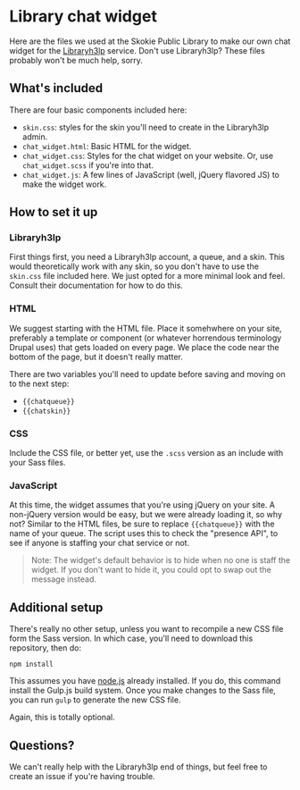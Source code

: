 # Library chat widget

Here are the files we used at the Skokie Public Library to make our own chat widget for the [Libraryh3lp](https://us.libraryh3lp.com/) service. Don't use Libraryh3lp? These files probably won't be much help, sorry.

## What's included

There are four basic components included here:

- `skin.css`: styles for the skin you'll need to create in the Libraryh3lp admin.
- `chat_widget.html`: Basic HTML for the widget.
- `chat_widget.css`: Styles for the chat widget on your website. Or, use `chat_widget.scss` if you're into that.
- `chat_widget.js`: A few lines of JavaScript (well, jQuery flavored JS) to make the widget work.

## How to set it up

### Libraryh3lp

First things first, you need a Libraryh3lp account, a queue, and a skin. This would theoretically work with any skin, so you don't have to use the `skin.css` file included here. We just opted for a more minimal look and feel. Consult their documentation for how to do this.

### HTML

We suggest starting with the HTML file. Place it somehwhere on your site, preferably a template or component (or whatever horrendous terminology Drupal uses) that gets loaded on every page. We place the code near the bottom of the page, but it doesn't really matter.

There are two variables you'll need to update before saving and moving on to the next step:

- `{{chatqueue}}`
- `{{chatskin}}`

### CSS

Include the CSS file, or better yet, use the `.scss` version as an include with your Sass files.

### JavaScript

At this time, the widget assumes that you're using jQuery on your site. A non-jQuery version would be easy, but we were already loading it, so why not? Similar to the HTML files, be sure to replace `{{chatqueue}}` with the name of your queue. The script uses this to check the "presence API", to see if anyone is staffing your chat service or not.

> Note: The widget's default behavior is to hide when no one is staff the widget. If you don't want to hide it, you could opt to swap out the message instead.

## Additional setup

There's really no other setup, unless you want to recompile a new CSS file form the Sass version. In which case, you'll need to download this repository, then do:

`npm install`

This assumes you have [node.js](https://nodejs.org/en/) already installed. If you do, this command install the Gulp.js build system. Once you make changes to the Sass file, you can run `gulp` to generate the new CSS file.

Again, this is totally optional.

## Questions?

We can't really help with the Libraryh3lp end of things, but feel free to create an issue if you're having trouble.
